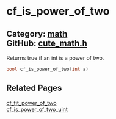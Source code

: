 # cf_is_power_of_two

Category: [math](https://github.com/RandyGaul/cute_framework/blob/master/docs/api_reference?id=math)  
GitHub: [cute_math.h](https://github.com/RandyGaul/cute_framework/blob/master/include/cute_math.h)  
---

Returns true if an int is a power of two.

```cpp
bool cf_is_power_of_two(int a)
```

## Related Pages

[cf_fit_power_of_two](https://github.com/RandyGaul/cute_framework/blob/master/docs/math/cf_fit_power_of_two.md)  
[cf_is_power_of_two_uint](https://github.com/RandyGaul/cute_framework/blob/master/docs/math/cf_is_power_of_two_uint.md)  
